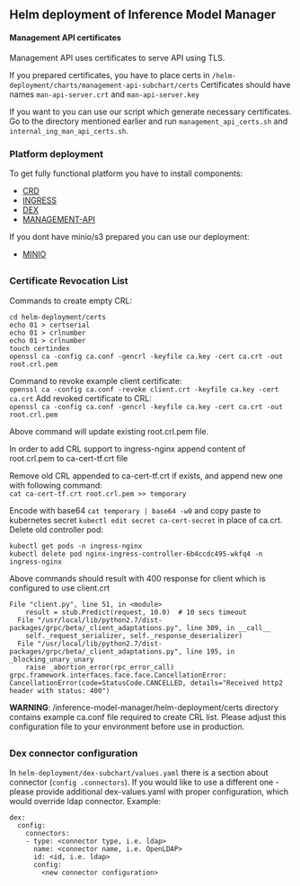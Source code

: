 ## Helm deployment of Inference Model Manager

#### Management API certificates
Management API uses certificates to serve API using TLS. 

If you prepared certificates, you have to place certs in `/helm-deployment/charts/management-api-subchart/certs`
Certificates should have names `man-api-server.crt` and `man-api-server.key`

If you want to you can use our script which generate necessary certificates.
Go to the directory mentioned earlier and run `management_api_certs.sh` and `internal_ing_man_api_certs.sh`.

### Platform deployment 

To get fully functional platform you have to install components:
- [CRD](crd-subchart/README.md)
- [INGRESS](ing-subchart/README.md)
- [DEX](dex-subchart/README.md)
- [MANAGEMENT-API](management-api-subchart/README.md)

If you dont have minio/s3 prepared you can use our deployment:
- [MINIO](minio-subchart/README.md)


##
### Certificate Revocation List

Commands to create empty CRL:

```
cd helm-deployment/certs
echo 01 > certserial
echo 01 > crlnumber
echo 01 > crlnumber
touch certindex
openssl ca -config ca.conf -gencrl -keyfile ca.key -cert ca.crt -out root.crl.pem
```
Command to revoke example client certificate:  
`openssl ca -config ca.conf -revoke client.crt -keyfile ca.key -cert ca.crt`
Add revoked certificate to CRL:  
`openssl ca -config ca.conf -gencrl -keyfile ca.key -cert ca.crt -out root.crl.pem`

Above command will update existing root.crl.pem file.

In order to add CRL support to ingress-nginx append content of root.crl.pem to ca-cert-tf.crt file

Remove old CRL appended to ca-cert-tf.crt if exists, and append new one with following command:  
`cat ca-cert-tf.crt root.crl.pem >> temporary`

Encode with base64 `cat temporary | base64 -w0`
and copy paste to kubernetes secret `kubectl edit secret ca-cert-secret` in place of ca.crt.
Delete old controller pod:

```
kubectl get pods -n ingress-nginx
kubectl delete pod nginx-ingress-controller-6b4ccdc495-wkfq4 -n ingress-nginx
```

Above commands should result with 400 response for client which is configured to use client.crt

```  
File "client.py", line 51, in <module>
    result = stub.Predict(request, 10.0)  # 10 secs timeout
  File "/usr/local/lib/python2.7/dist-packages/grpc/beta/_client_adaptations.py", line 309, in __call__
    self._request_serializer, self._response_deserializer)
  File "/usr/local/lib/python2.7/dist-packages/grpc/beta/_client_adaptations.py", line 195, in _blocking_unary_unary
    raise _abortion_error(rpc_error_call)
grpc.framework.interfaces.face.face.CancellationError: CancellationError(code=StatusCode.CANCELLED, details="Received http2 header with status: 400")
```

**WARNING**: /inference-model-manager/helm-deployment/certs directory contains example ca.conf 
file required to create CRL list. Please adjust this configuration file to your environment before use in production.

##
### Dex connector configuration
In `helm-deployment/dex-subchart/values.yaml` there is a section about connector (`config
.connectors`). If you would like to use a different one - please provide additional dex-values.yaml
with proper configuration, which would override ldap connector.
Example:
```
dex:
  config:
    connectors:
    - type: <connector type, i.e. ldap>
      name: <connector name, i.e. OpenLDAP>
      id: <id, i.e. ldap>
      config:
        <new connector configuration>
```
